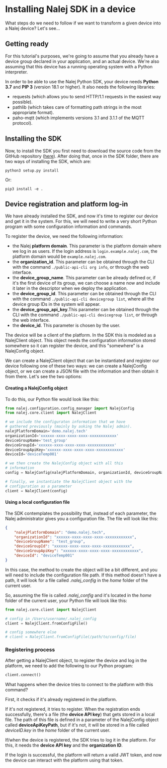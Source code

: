 # Installing Nalej SDK in a device

What steps do we need to follow if we want to transform a given device into a Nalej device? Let's see...

## Getting ready 

For this tutorial's purposes, we're going to assume that you already have a device group declared in your application, and an actual device. We're also assuming that this device has a running operating system with a Python interpreter.

In order to be able to use the Nalej Python SDK, your device needs **Python 3.7** and **PIP 3** (version 18.1 or higher). It also needs the following libraries:

- requests (which allows you to send HTTP/1.1 requests in the easiest way possible).
- pathlib (which takes care of formatting path strings in the most appropriate format).
- paho-mqtt (which implements versions 3.1 and 3.1.1 of the MQTT protocol).

## Installing the SDK

Now, to install the SDK you first need to download the source code from the GitHub repository ([here](<https://github.com/nalej/nalej-iot-device-sdk-python>)). After doing that, once in the SDK folder, there are two ways of installing the SDK, which are:

```
python3 setup.py install
```

Or:

```
pip3 install -e .
```

## Device registration and platform log-in

We have already installed the SDK, and now it's time to register our device and get it in the system. For this, we will need to write a very short Python program with some configuration information and commands.

To register the device, we need the following information:

- the Nalej **platform domain**. This parameter is the platform domain where we log in as users. If the login address is `login.example.nalej.com`, the platform domain would be `example.nalej.com`.
- the **organization_id**. This parameter can be obtained through the CLI with the command `./public-api-cli org info`, or through the web interface.
- the **device_group_name**. This parameter can be already defined or, if it's the first device of its group, we can choose a name now and include it later in the descriptor when we deploy the application.
- the **device_group_id**. This parameter can be obtained through the CLI with the command `./public-api-cli devicegroup list`, where all the device group IDs in the system will appear.
- the **device_group_api_key**.This parameter can be obtained through the CLI with the command `./public-api-cli devicegroup list`, or through the web interface.
- the **device_id**. This parameter is chosen by the user.

The device will be a client of the platform. In the SDK this is modeled as a NalejClient object. This object needs the configuration information stored somewhere so it can register the device, and this "somewhere" is a NalejConfig object.

We can create a NalejClient object that can be instantiated and register our device following one of these two ways: we can create a NalejConfig object, or we can create a JSON file with the information and then obtain it from there. Let's see the two options:

#### Creating a NalejConfig object

To do this, our Python file would look like this:

```python
from nalej.configuration.config_manager import NalejConfig
from nalej.core.client import NalejClient

# we include the configuraton information that we have
# gathered previously (mainly by asking the Nalej admin).
nalejPlatformDomain='demo.nalej.tech'
organizationId='xxxxxx-xxxx-xxxx-xxxx-xxxxxxxxxxxx'
deviceGroupName='test_group'
deviceGroupId='xxxxxx-xxxx-xxxx-xxxx-xxxxxxxxxxxx'
deviceGroupApiKey='xxxxxx-xxxx-xxxx-xxxx-xxxxxxxxxxxx'
deviceId='deviceTemp001'

# we then create the NalejConfig object with all this
# information
config = NalejConfig(nalejPlatformDomain, organizationId, deviceGroupName, deviceGroupId, deviceGroupApiKey, deviceId)

# finally, we instantiate the NalejClient object with the
# configuration as a parameter
client = NalejClient(config)
```

#### Using a local configuration file

The SDK contemplates the possibility that, instead of each parameter, the Nalej administrator gives you a configuration file. The file will look like this:

```json
{
    "nalejPlatformDomain": "demo.nalej.tech",
    "organizationId": "xxxxxx-xxxx-xxxx-xxxx-xxxxxxxxxxxx",
    "deviceGroupName": "test_group",
    "deviceGroupId": "xxxxxx-xxxx-xxxx-xxxx-xxxxxxxxxxxx",
    "deviceGroupApiKey": "xxxxxx-xxxx-xxxx-xxxx-xxxxxxxxxxxx",
    "deviceId": "deviceTemp001"
}
```

In this case, the method to create the object will be a bit different, and you will need to include the configuration file path. If this method doesn't have a path, it will look for a file called *.nalej_config* in the *home* folder of the current user.

So, assuming the file is called *.nalej_config* and it's located in the *home* folder of the current user, your Python file will look like this:

```python
from nalej.core.client import NalejClient

# config in /Users/username/.nalej_config
client = NalejClient.fromConfigFile()

# config somewhere else
# client = NalejClient.fromConfigFile(/path/to/config/file)
```

### Registering process

After getting a NalejClient object, to register the device and log in the platform, we need to add the following to our Python program:

```python
client.connect()
```

What happens when the device tries to connect to the platform with this command?

First, it checks if it's already registered in the platform. 

If it's not registered, it tries to register. When the registration ends successfully, there's a file (the **device API key**) that gets stored in a local file. The path of this file is defined in a parameter of the NalejConfig object called **deviceApiKeyPath**, but if it's not, it will be stored in a file called *deviceID.key* in the *home* folder of the current user.

If/when the device is registered, the SDK tries to log it in the platform. For this, it needs the **device API key** and the **organization ID**.

If the login is successful, the platform will return a valid JWT token, and now the device can interact with the platform using that token.
